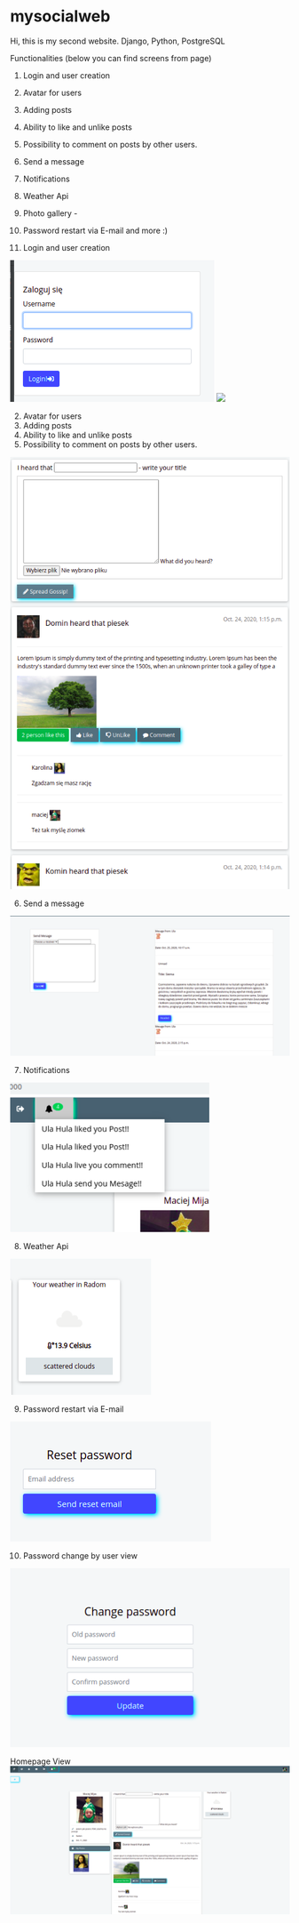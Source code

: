 # mysocialweb
Hi,
this is my second website.
Django, Python, PostgreSQL

Functionalities (below you can find screens from page)
1. Login and user creation
2. Avatar for users 
3. Adding posts 
4. Ability to like and unlike posts 
5. Possibility to comment on posts by other users. 
6. Send a message 
7. Notifications 
8. Weather Api 
9. Photo gallery -  
10. Password restart via E-mail 
and more :)


1. Login and user creation 

![](readmeimg/login.png) ![](readmeimg/createuser.png.png)

2. Avatar for users 
3. Adding posts 
4. Ability to like and unlike posts 
5. Possibility to comment on posts by other users.

![](readmeimg/add_post.png)

6. Send a message

![](readmeimg/mes.png)

7. Notifications

![](readmeimg/notifications.png)

8. Weather Api

![](readmeimg/weatherapi.png)

9. Password restart via E-mail 

![](readmeimg/resetpassword.png)

10. Password change by user view

![](readmeimg/change_password.png)


Homepage View
![](readmeimg/homepage.png)
